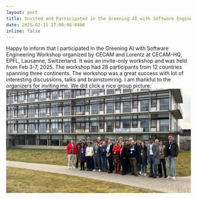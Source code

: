 ```yaml
---
layout: post
title: Invited and Participated in the Greening AI with Software Engineering Workshop, CECAM-HQ, EPFL, Lausanne, Switzerland
date: 2025-02-11 17:00:00-0400
inline: false
---
```


Happy to inform that I participated in the Greening AI with Software Engineering Workshop organized by CECAM and Lorentz at CECAM-HQ, EPFL, Lausanne, Switzerland. It was an invite-only workshop and was held from Feb 3-7, 2025. The workshop had 28 participants from 12 countries spanning three continents. The workshop was a great success with lot of interesting discussions, talks and brainstomring. I am thankful to the organizers for inviting me. We did click a nice group picture:
![With the wonderful participants](/assets/img/cecam_group.jpeg)
